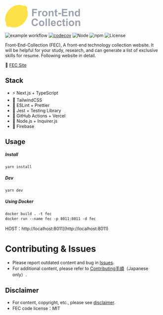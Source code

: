 ![logo](https://raw.githubusercontent.com/kensoz/FEC/main/public/logo.png)



![example workflow](https://github.com/kensoz/FEC/actions/workflows/dispatch.yml/badge.svg)  [![codecov](https://codecov.io/gh/kensoz/FEC/branch/main/graph/badge.svg?token=2THJ19HFZW)](https://codecov.io/gh/kensoz/FEC)  ![Node](https://img.shields.io/badge/Node.js-v18.7.0-fb7185.svg?logo=&style=flat-square)  ![npm](https://img.shields.io/badge/npm-v0.3.0-84CC16.svg?style=flat-square) ![License](https://img.shields.io/badge/License-MIT-0284C7.svg?logo=&style=flat-square)

Front-End-Collection (FEC), A front-end technology collection website.  It will be helpful for your study, research, and can generate a list of exclusive skills for resume. Following website in detail.

🍋 [FEC Site](https://fec-tau.vercel.app/)



## Stack

- ⚡️ Next.js + TypeScript
- 🎨 TailwindCSS
- 📑 ESLint + Prettier
- 🔌 Jest + Testing Library
- 🔩 GitHub Actions + Vercel
- 🔗 Node.js + Inquirer.js
- 💽 Firebase



## Usage

##### Install

```shell
yarn install
```

##### Dev

```shell
yarn dev
```

##### Using Docker

```
docker build . -t fec
docker run --name fec -p 8011:8011 -d fec
```

HOST：http://localhost:8011](http://localhost:8011)



# Contributing & Issues

+ Please report outdated content and bug in [Issues](https://github.com/kensoz/FEC/issues).
+ For additional content, please refer to [Contributing手順](https://github.com/kensoz/FEC/blob/main/.github/doc/contri.md)（Japanese only）.



## Disclaimer

- For content, copyright, etc., please see [disclaimer](https://github.com/kensoz/FEC/blob/main/.github/doc/disclaimer/en.md).
- FEC code license：MIT